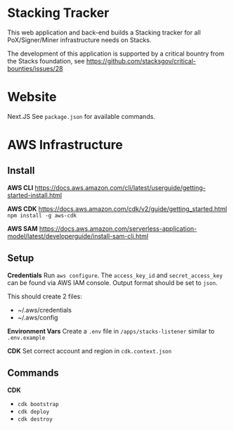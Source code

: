 # Stacking Tracker

This web application and back-end builds a Stacking tracker for all PoX/Signer/Miner infrastructure needs on Stacks.

The development of this application is supported by a critical bountry from the Stacks foundation, see https://github.com/stacksgov/critical-bounties/issues/28

# Website

Next.JS
See `package.json` for available commands.

# AWS Infrastructure

## Install

**AWS CLI**
https://docs.aws.amazon.com/cli/latest/userguide/getting-started-install.html

**AWS CDK**
https://docs.aws.amazon.com/cdk/v2/guide/getting_started.html
`npm install -g aws-cdk`

**AWS SAM**
https://docs.aws.amazon.com/serverless-application-model/latest/developerguide/install-sam-cli.html

## Setup

**Credentials**
Run `aws configure`. The `access_key_id` and `secret_access_key` can be found via AWS IAM console. Output format should be set to `json`.

This should create 2 files:

- ~/.aws/credentials
- ~/.aws/config

**Environment Vars**
Create a `.env` file in `/apps/stacks-listener` similar to `.env.example`

**CDK**
Set correct account and region in `cdk.context.json`

## Commands

**CDK**

- `cdk bootstrap`
- `cdk deploy`
- `cdk destroy`
